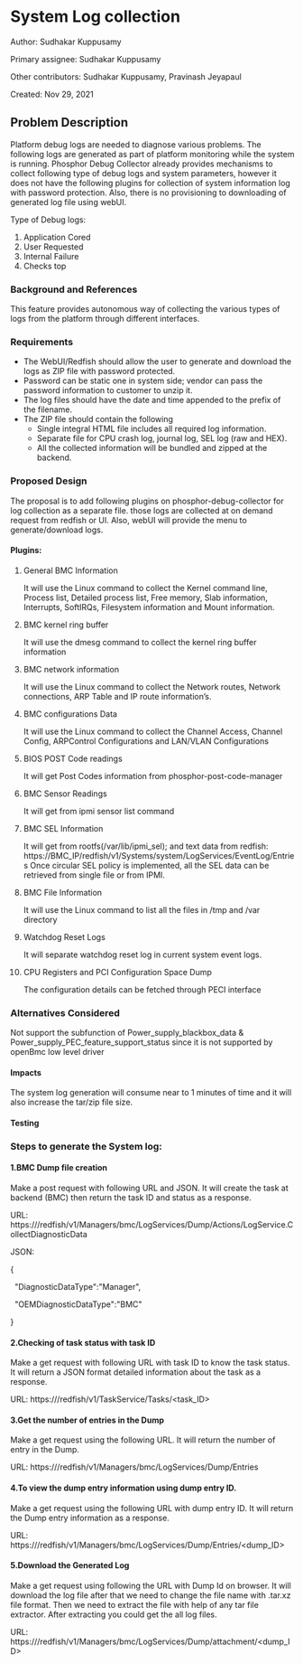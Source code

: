 # System Log collection
Author: Sudhakar Kuppusamy

Primary assignee: Sudhakar Kuppusamy

Other contributors: Sudhakar Kuppusamy, Pravinash Jeyapaul

Created: Nov 29, 2021

## Problem Description
Platform debug logs are needed to diagnose various problems. The following logs are generated as part of platform monitoring while the system is running. Phosphor Debug Collector already provides mechanisms to collect following type of debug logs and system parameters, however it does not have the following plugins for collection of system information log with password protection. Also, there is no provisioning to downloading of generated log file using webUI.

Type of Debug logs:
1.	Application Cored
2.	User Requested
3.	Internal Failure
4.	Checks top

### Background and References
This feature provides autonomous way of collecting the various types of logs from the platform through different interfaces.
### Requirements
* The WebUI/Redfish should allow the user to generate and download the logs as ZIP file with password protected.
* Password can be static one in system side; vendor can pass the password information to customer to unzip it.
* The log files should have the date and time appended to the prefix of the filename.
* The ZIP file should contain the following
   * Single integral HTML file includes all required log information. 
   * Separate file for CPU crash log, journal log, SEL log (raw and HEX).
   * All the collected information will be bundled and zipped at the backend. 
### Proposed Design
The proposal is to add following plugins on phosphor-debug-collector for log collection as a separate file. those logs are collected at on demand request from redfish or UI. Also, webUI will provide the menu to generate/download logs.

#### Plugins:
1.	General BMC Information 

    It will use the Linux command to collect the Kernel command line, Process list, Detailed process list, Free memory, Slab information, Interrupts, SoftIRQs, Filesystem information and Mount information.

2.	BMC kernel ring buffer

    It will use the dmesg command to collect the kernel ring buffer information

3.	BMC network information

    It will use the Linux command to collect the Network routes, Network connections, ARP Table and IP route information’s.

4.	BMC configurations Data

    It will use the Linux command to collect the Channel Access, Channel Config, ARPControl Configurations and LAN/VLAN Configurations

5.	BIOS POST Code readings

    It will get Post Codes information from phosphor-post-code-manager

6.	BMC Sensor Readings

    It will get from ipmi sensor list command

7.	BMC SEL Information

    It will get from rootfs(/var/lib/ipmi_sel); and text data from redfish: https://BMC_IP/redfish/v1/Systems/system/LogServices/EventLog/Entries
    Once circular SEL policy is implemented, all the SEL data can be retrieved from single file or from IPMI.

8.	BMC File Information

    It will use the Linux command to list all the files in /tmp and /var directory

9.	Watchdog Reset Logs

    It will separate watchdog reset log in current system event logs. 

10.	CPU Registers and PCI Configuration Space Dump

    The configuration details can be fetched through PECI interface


### Alternatives Considered
Not support the subfunction of Power_supply_blackbox_data & Power_supply_PEC_feature_support_status since it is not supported by openBmc low level driver
#### Impacts
The system log generation will consume near to 1 minutes of time and it will also increase the tar/zip file size.
#### Testing
### Steps to generate the System log:

#### 1.BMC Dump file creation

Make a post request with following URL and JSON. It will create the task at backend (BMC) then return the task ID and status as a response.

URL: https://<BMCIP>/redfish/v1/Managers/bmc/LogServices/Dump/Actions/LogService.CollectDiagnosticData

JSON:

{

   "DiagnosticDataType":"Manager",

   "OEMDiagnosticDataType":"BMC"

}

#### 2.Checking of task status with task ID

Make a get request with following URL with task ID to know the task status. It will return a JSON format detailed information about the task as a response.

URL: https://<BMCIP>/redfish/v1/TaskService/Tasks/<task_ID>

#### 3.Get the number of entries in the Dump

Make a get request using the following URL. It will return the number of entry in the Dump.

URL: https://<BMCIP>/redfish/v1/Managers/bmc/LogServices/Dump/Entries

#### 4.To view the dump entry information using dump entry ID.

Make a get request using the following URL with dump entry ID. It will return the Dump entry information as a response.

URL: https://<BMCIP>/redfish/v1/Managers/bmc/LogServices/Dump/Entries/<dump_ID>

#### 5.Download the Generated Log

Make a get request using following the URL with Dump Id on browser. It will download the log file after that we need to change the file name with .tar.xz file format. Then we need to extract the file with help of any tar file extractor. After extracting you could get the all log files.

URL: https://<BMCIP>/redfish/v1/Managers/bmc/LogServices/Dump/attachment/<dump_ID>

